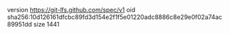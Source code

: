 version https://git-lfs.github.com/spec/v1
oid sha256:10d126161dfcbc89fd3d154e2f1f5e01220adc8886c8e29e0f02a74ac89951dd
size 1441

